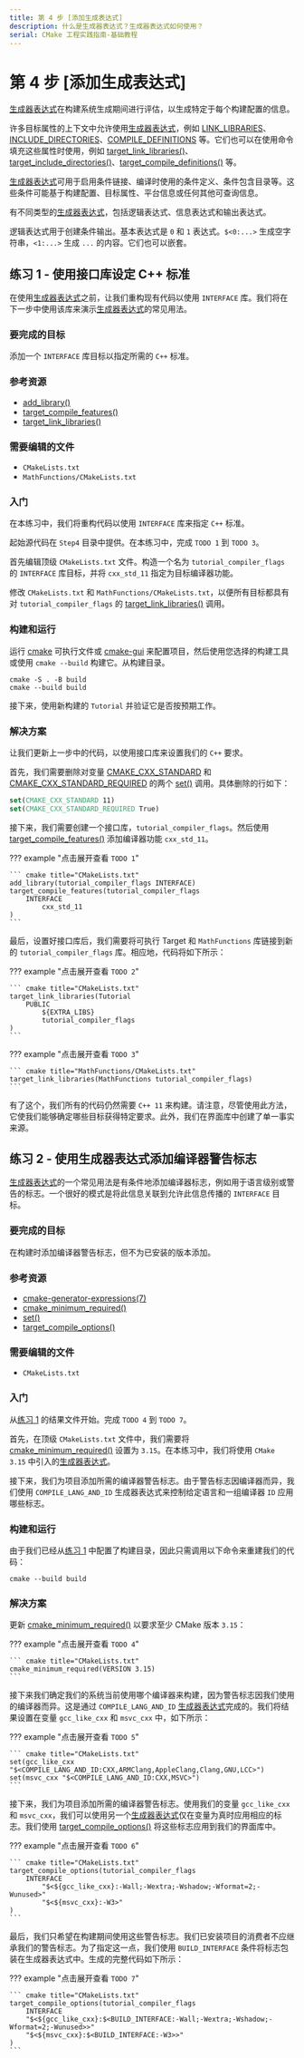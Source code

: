 ```yaml
---
title: 第 4 步 [添加生成表达式]
description: 什么是生成器表达式？生成器表达式如何使用？
serial: CMake 工程实践指南-基础教程
---
```


# 第 4 步 [添加生成表达式]

[生成器表达式]在构建系统生成期间进行评估，以生成特定于每个构建配置的信息。

许多目标属性的上下文中允许使用[生成器表达式]，例如 [LINK_LIBRARIES]、[INCLUDE_DIRECTORIES]、[COMPILE_DEFINITIONS] 等。它们也可以在使用命令填充这些属性时使用，例如 [target_link_libraries()]、[target_include_directories()]、[target_compile_definitions()] 等。

[生成器表达式]可用于启用条件链接、编译时使用的条件定义、条件包含目录等。这些条件可能基于构建配置、目标属性、平台信息或任何其他可查询信息。

有不同类型的[生成器表达式]，包括逻辑表达式、信息表达式和输出表达式。

逻辑表达式用于创建条件输出。基本表达式是 `0` 和 `1` 表达式。`$<0:...>` 生成空字符串，`<1:...>` 生成 `...` 的内容。它们也可以嵌套。

##  练习 1 - 使用接口库设定 C++ 标准

在使用[生成器表达式]之前，让我们重构现有代码以使用 `INTERFACE` 库。我们将在下一步中使用该库来演示[生成器表达式]的常见用法。

### 要完成的目标

添加一个 `INTERFACE` 库目标以指定所需的 `C++` 标准。

### 参考资源

- [add_library()]
- [target_compile_features()]
- [target_link_libraries()]

### 需要编辑的文件

- `CMakeLists.txt`
- `MathFunctions/CMakeLists.txt`

### 入门

在本练习中，我们将重构代码以使用 `INTERFACE` 库来指定 `C++` 标准。

起始源代码在 `Step4` 目录中提供。在本练习中，完成 `TODO 1` 到 `TODO 3`。

首先编辑顶级 `CMakeLists.txt` 文件。构造一个名为 `tutorial_compiler_flags` 的 `INTERFACE` 库目标，并将 `cxx_std_11` 指定为目标编译器功能。

修改 `CMakeLists.txt` 和 `MathFunctions/CMakeLists.txt`，以便所有目标都具有对 `tutorial_compiler_flags` 的 [target_link_libraries()] 调用。

### 构建和运行

运行 [cmake] 可执行文件或 [cmake-gui] 来配置项目，然后使用您选择的构建工具或使用 `cmake --build` 构建它。从构建目录。

``` shell
cmake -S . -B build
cmake --build build
```

接下来，使用新构建的 `Tutorial` 并验证它是否按预期工作。

### 解决方案

让我们更新上一步中的代码，以使用接口库来设置我们的 `C++` 要求。

首先，我们需要删除对变量 [CMAKE_CXX_STANDARD] 和 [CMAKE_CXX_STANDARD_REQUIRED] 的两个 [set()] 调用。具体删除的行如下：

``` cmake title="CMakeLists.txt"
set(CMAKE_CXX_STANDARD 11)
set(CMAKE_CXX_STANDARD_REQUIRED True)
```

接下来，我们需要创建一个接口库，`tutorial_compiler_flags`。然后使用 [target_compile_features()] 添加编译器功能 `cxx_std_11`。

??? example "点击展开查看 `TODO 1`"

    ``` cmake title="CMakeLists.txt"
    add_library(tutorial_compiler_flags INTERFACE)
    target_compile_features(tutorial_compiler_flags
        INTERFACE
            cxx_std_11
    )
    ```

最后，设置好接口库后，我们需要将可执行 Target 和 `MathFunctions` 库链接到新的 `tutorial_compiler_flags` 库。相应地，代码将如下所示：

??? example "点击展开查看 `TODO 2`"

    ``` cmake title="CMakeLists.txt"
    target_link_libraries(Tutorial
        PUBLIC
            ${EXTRA_LIBS}
            tutorial_compiler_flags
    )
    ```

??? example "点击展开查看 `TODO 3`"

    ``` cmake title="MathFunctions/CMakeLists.txt"
    target_link_libraries(MathFunctions tutorial_compiler_flags)
    ```

有了这个，我们所有的代码仍然需要 `C++ 11` 来构建。请注意，尽管使用此方法，它使我们能够确定哪些目标获得特定要求。此外，我们在界面库中创建了单一事实来源。

## 练习 2 - 使用生成器表达式添加编译器警告标志

[生成器表达式]的一个常见用法是有条件地添加编译器标志，例如用于语言级别或警告的标志。一个很好的模式是将此信息关联到允许此信息传播的 `INTERFACE` 目标。

### 要完成的目标

在构建时添加编译器警告标志，但不为已安装的版本添加。

### 参考资源

- [cmake-generator-expressions(7)]
- [cmake_minimum_required()]
- [set()]
- [target_compile_options()]

### 需要编辑的文件

- `CMakeLists.txt`

### 入门

从[练习 1](#1-c) 的结果文件开始。完成 `TODO 4` 到 `TODO 7`。

首先，在顶级 `CMakeLists.txt` 文件中，我们需要将 [cmake_minimum_required()] 设置为 `3.15`。在本练习中，我们将使用 `CMake 3.15` 中引入的[生成器表达式]。

接下来，我们为项目添加所需的编译器警告标志。由于警告标志因编译器而异，我们使用 `COMPILE_LANG_AND_ID` 生成器表达式来控制给定语言和一组编译器 `ID` 应用哪些标志。

### 构建和运行

由于我们已经从[练习 1](#1-c) 中配置了构建目录，因此只需调用以下命令来重建我们的代码：

``` shell
cmake --build build
```

### 解决方案

更新 [cmake_minimum_required()] 以要求至少 CMake 版本 `3.15`：

??? example "点击展开查看 `TODO 4`"

    ``` cmake title="CMakeLists.txt"
    cmake_minimum_required(VERSION 3.15)
    ```

接下来我们确定我们的系统当前使用哪个编译器来构建，因为警告标志因我们使用的编译器而异。这是通过 `COMPILE_LANG_AND_ID` [生成器表达式]完成的。我们将结果设置在变量 `gcc_like_cxx` 和 `msvc_cxx` 中，如下所示：

??? example "点击展开查看 `TODO 5`"

    ``` cmake title="CMakeLists.txt"
    set(gcc_like_cxx "$<COMPILE_LANG_AND_ID:CXX,ARMClang,AppleClang,Clang,GNU,LCC>")
    set(msvc_cxx "$<COMPILE_LANG_AND_ID:CXX,MSVC>")
    ```

接下来，我们为项目添加所需的编译器警告标志。使用我们的变量 `gcc_like_cxx` 和 `msvc_cxx`，我们可以使用另一个[生成器表达式]仅在变量为真时应用相应的标志。我们使用 [target_compile_options()] 将这些标志应用到我们的界面库中。

??? example "点击展开查看 `TODO 6`"

    ``` cmake title="CMakeLists.txt"
    target_compile_options(tutorial_compiler_flags
        INTERFACE
            "$<${gcc_like_cxx}:-Wall;-Wextra;-Wshadow;-Wformat=2;-Wunused>"
            "$<${msvc_cxx}:-W3>"
    )
    ```

最后，我们只希望在构建期间使用这些警告标志。我们已安装项目的消费者不应继承我们的警告标志。为了指定这一点，我们使用 `BUILD_INTERFACE` 条件将标志包装在生成器表达式中。生成的完整代码如下所示：

??? example "点击展开查看 `TODO 7`"

    ``` cmake title="CMakeLists.txt"
    target_compile_options(tutorial_compiler_flags
        INTERFACE
        "$<${gcc_like_cxx}:$<BUILD_INTERFACE:-Wall;-Wextra;-Wshadow;-Wformat=2;-Wunused>>"
        "$<${msvc_cxx}:$<BUILD_INTERFACE:-W3>>"
    )
    ```


[生成器表达式]: https://cmake.org/cmake/help/latest/manual/cmake-generator-expressions.7.html#manual:cmake-generator-expressions(7)
[LINK_LIBRARIES]: https://cmake.org/cmake/help/latest/prop_tgt/LINK_LIBRARIES.html#prop_tgt:LINK_LIBRARIES
[INCLUDE_DIRECTORIES]: https://cmake.org/cmake/help/latest/prop_tgt/INCLUDE_DIRECTORIES.html#prop_tgt:INCLUDE_DIRECTORIES
[COMPILE_DEFINITIONS]: https://cmake.org/cmake/help/latest/prop_tgt/COMPILE_DEFINITIONS.html#prop_tgt:COMPILE_DEFINITIONS
[target_link_libraries()]: https://cmake.org/cmake/help/latest/command/target_link_libraries.html#command:target_link_libraries
[target_include_directories()]: https://cmake.org/cmake/help/latest/command/target_include_directories.html#command:target_include_directories
[target_compile_definitions()]: https://cmake.org/cmake/help/latest/command/target_compile_definitions.html#command:target_compile_definitions
[add_library()]: https://cmake.org/cmake/help/latest/command/add_library.html#command:add_library
[target_compile_features()]: https://cmake.org/cmake/help/latest/command/target_compile_features.html#command:target_compile_features
[CMAKE_CXX_STANDARD]: https://cmake.org/cmake/help/latest/variable/CMAKE_CXX_STANDARD.html#variable:CMAKE_CXX_STANDARD
[CMAKE_CXX_STANDARD_REQUIRED]: https://cmake.org/cmake/help/latest/variable/CMAKE_CXX_STANDARD_REQUIRED.html#variable:CMAKE_CXX_STANDARD_REQUIRED
[cmake-generator-expressions(7)]: https://cmake.org/cmake/help/latest/manual/cmake-generator-expressions.7.html#manual:cmake-generator-expressions(7)
[cmake_minimum_required()]: https://cmake.org/cmake/help/latest/command/cmake_minimum_required.html#command:cmake_minimum_required
[target_compile_options()]: https://cmake.org/cmake/help/latest/command/target_compile_options.html#command:target_compile_options
[set()]: https://cmake.org/cmake/help/latest/command/set.html#command:set
[cmake]: https://cmake.org/cmake/help/latest/manual/cmake.1.html#manual:cmake(1)
[cmake-gui]: https://cmake.org/cmake/help/latest/manual/cmake-gui.1.html#manual:cmake-gui(1)
[ccmake]: https://cmake.org/cmake/help/latest/manual/ccmake.1.html#manual:ccmake(1)